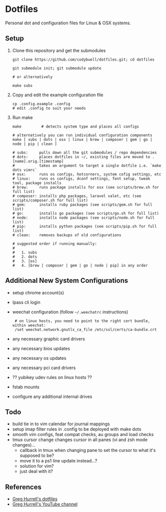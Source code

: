 Dotfiles
========

Personal dot and configuration files for Linux & OSX systems.

Setup
-----

 1. Clone this repository and get the submodules

        git clone https://github.com/codybuell/dotfiles.git; cd dotfiles

        git submodule init; git submodule update

        # or alternatively

        make subs

 2. Copy and edit the example configuration file

        cp .config.example .config
        # edit .config to suit your needs

 3. Run make

        make         # detects system type and places all configs
        
        # alternatively you can run individual configuration components
        make [ subs | dots | osx | linux | brew | composer | gem | go | node | pip | clean ]
        
        # subs:     pulls down all the git submodules / repo dependencies
        # dots:     places dotfiles in ~/, existing files are moved to .[name].orig.[timestamp]
        #           takes an argument to target a single dotfile i.e. `make dots vimrc`
        # osx:      runs os configs, hotcorners, system cofig settings, etc
        # linux:    runs os configs, dconf settings, font setup, tweak tool, package installs
        # brew:     runs package installs for osx (see scripts/brew.sh for full list)
        # composer: installs php packages, laravel valet, etc (see scripts/composer.sh for full list)
        # gem:      installs ruby packages (see scripts/gem.sh for full list)
        # go:       installs go packages (see scripts/go.sh for full list)
        # node:     installs node packages (see scripts/node.sh for full list)
        # pip:      installs python packages (see scripts/pip.sh for full list)
        # clean:    removes backups of old configurations
        
        # suggested order if running manually:
        #
        #   1. subs
        #   2. dots
        #   3. [os]
        #   4. [brew | composer | gem | go | node | pip] in any order

Additional New System Configurations
------------------------------------

 - setup chrome account(s)
 - lpass cli login
 - weechat configuration (follow `~/.weechatrc` instructions)

        # on linux hosts, you need to point to the right cert bundle, within weechat:
        /set weechat.network.gnutls_ca_file /etc/ssl/certs/ca-bundle.crt

 - any necessary graphic card drivers
 - any necessary bios updates
 - any necessary os updates
 - any necessary pci card drivers
 - ?? yubikey udev rules on linux hosts ??
 - fstab mounts
 - configure any additional internal drives

Todo
----

- build tie in to vim calendar for journal mappings
- setup imap filter rules in .config to be deployed with make dots
- smooth vim configs, feat compat checks, au groups and load checks
- tmux cursor change changes cursor in all panes (vi and zsh mode changes)...
   - callback in tmux when changing pane to set the cursor to what it's supposed to be?
   - move it to a ps1 line update instead...?
   - solution for vim?
   - just deal with it?

References
----------

- [Greg Hurrell's dotfiles](https://github.com/wincent/wincent)
- [Greg Hurrell's YouTube channel](https://youtube.com/)
